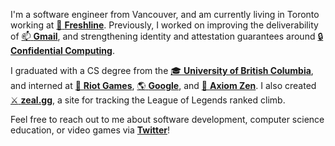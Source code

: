 I'm a software engineer from Vancouver, and am currently living in Toronto working at [:leafy_green: **Freshline**](https://freshline.io). Previously, I worked on improving the deliverability of [:mailbox: **Gmail**](https://gmail.com/), and strengthening identity and attestation guarantees around [:lock: **Confidential Computing**](https://cloud.google.com/confidential-computing).

I graduated with a CS degree from the [:mortar_board: **University of British Columbia**](https://www.ubc.ca/), and interned at [:punch: **Riot Games**](https://www.riotgames.com/), [:earth_americas: **Google**](https://google.com), and [:bear: **Axiom Zen**](https://www.axiomzen.co/). I also created [:crossed_swords: **zeal.gg**](https://zeal.gg/), a site for tracking the League of Legends ranked climb.

Feel free to reach out to me about software development, computer science education, or video games via [**Twitter**](https://twitter.com/iKevinY)!

